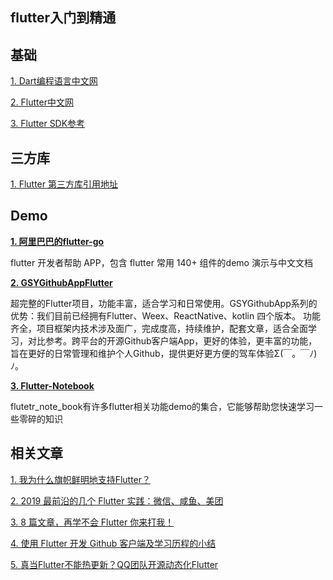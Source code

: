 ## flutter入门到精通


## 基础
[1. Dart编程语言中文网](http://dart.goodev.org/)


[2. Flutter中文网](https://flutterchina.club/)


[3. Flutter SDK参考](https://api.flutter.dev/index.html)


## 三方库
[1. Flutter 第三方库引用地址](https://pub.dev/)


## Demo
[**1. 阿里巴巴的flutter-go**](https://github.com/alibaba/flutter-go)


flutter 开发者帮助 APP，包含 flutter 常用 140+ 组件的demo 演示与中文文档


[**2. GSYGithubAppFlutter**](https://github.com/CarGuo/GSYGithubAppFlutter)


超完整的Flutter项目，功能丰富，适合学习和日常使用。GSYGithubApp系列的优势：我们目前已经拥有Flutter、Weex、ReactNative、kotlin 四个版本。 功能齐全，项目框架内技术涉及面广，完成度高，持续维护，配套文章，适合全面学习，对比参考。跨平台的开源Github客户端App，更好的体验，更丰富的功能，旨在更好的日常管理和维护个人Github，提供更好更方便的驾车体验Σ(￣。￣ﾉ)ﾉ。



[**3. Flutter-Notebook**](https://github.com/OpenFlutter/Flutter-Notebook)


flutetr_note_book有许多flutter相关功能demo的集合，它能够帮助您快速学习一些零碎的知识



## 相关文章
[1. 我为什么旗帜鲜明地支持Flutter？](https://mp.weixin.qq.com/s/E--6hZoXacRENiCdY1H1Pw)


[2. 2019 最前沿的几个 Flutter 实践：微信、咸鱼、美团](https://mp.weixin.qq.com/s/TyjwBASNvxnQNXtC3zCG1w)


[3. 8 篇文章，再学不会 Flutter 你来打我！](https://mp.weixin.qq.com/s/4G6hWW6GxnmV_j6d2rVBpA)


[4. 使用 Flutter 开发 Github 客户端及学习历程的小结](https://mp.weixin.qq.com/s/Ika_qU2f_MePTp281FCEig)


[5. 真当Flutter不能热更新？QQ团队开源动态化Flutter](https://mp.weixin.qq.com/s/bH_SC2YHtXwrGGvQXt5FMg)
